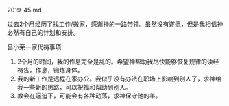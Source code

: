 2019-45.md

过去2个月经历了找工作/搬家，感谢神的一路带领。虽然没有遂愿，但是我相信神必然有自己的计划和安排。

吕小荣一家代祷事项

1. 2个月的时间，我的作息完全是乱的。希望神帮助我尽快能够恢复规律的读经祷告，作息，锻炼身体。
2. 我的新工作是远程在家办公。我似乎没有办法在职场上影响到别人了，求神给我一些新的思路，可以祝福和帮助到别人。
3. 教会在逼迫下，可能会有各种动荡，求神保守他的羊。




